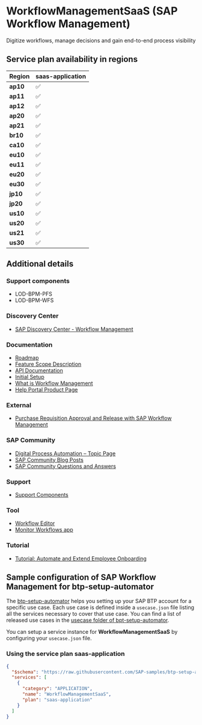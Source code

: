 # WorkflowManagementSaaS (SAP Workflow Management)

Digitize workflows, manage decisions and gain end-to-end process visibility

## Service plan availability in regions

| Region | saas-application |
|--------|------------------|
|  **ap10** | ✅ |
|  **ap11** | ✅ |
|  **ap12** | ✅ |
|  **ap20** | ✅ |
|  **ap21** | ✅ |
|  **br10** | ✅ |
|  **ca10** | ✅ |
|  **eu10** | ✅ |
|  **eu11** | ✅ |
|  **eu20** | ✅ |
|  **eu30** | ✅ |
|  **jp10** | ✅ |
|  **jp20** | ✅ |
|  **us10** | ✅ |
|  **us20** | ✅ |
|  **us21** | ✅ |
|  **us30** | ✅ |

## Additional details

### Support components

- LOD-BPM-PFS
- LOD-BPM-WFS

### Discovery Center

- [SAP Discovery Center - Workflow Management](https://discovery-center.cloud.sap/serviceCatalog/workflow-management)

### Documentation

- [Roadmap](https://roadmaps.sap.com/board?BC=6EAE8B28C5D91EDA9E819CA3AB46E0E5)
- [Feature Scope Description](https://help.sap.com/doc/4017908370e54d318faed689bdbca6a6/)
- [API Documentation](https://help.sap.com/docs/BTP/6f55baaf330443bd8132d071581bbae6/98f1df747e344adcbfbb81747a530dba.html)
- [Initial Setup](https://help.sap.com/docs/BTP/6f55baaf330443bd8132d071581bbae6/d7910e2bf7f64afc9d0eb21b0cc9e84d.html)
- [What is Workflow Management](https://help.sap.com/docs/BTP/6f55baaf330443bd8132d071581bbae6/da4a2678e5c4406d803e6879cf7427bc.html)
- [Help Portal Product Page](https://help.sap.com/docs/WORKFLOW_MANAGEMENT)

### External

- [Purchase Requisition Approval and Release with SAP Workflow Management](https://www.youtube.com/embed/aUvOt7DGyeU)

### SAP Community

- [Digital Process Automation – Topic Page](https://community.sap.com/topics/digital-process-automation)
- [SAP Community Blog Posts](https://community.sap.com/search/?ct=blog&q=SAP%20Workflow%20Management)
- [SAP Community Questions and Answers](https://community.sap.com/search/?ct=qa&q=SAP%20Workflow%20Management)

### Support

- [Support Components](https://launchpad.support.sap.com/#/notes/1888290)

### Tool

- [Workflow Editor](https://help.sap.com/docs/BTP/e157c391253b4ecd93647bf232d18a83/0047e4b99ac240ffae5ab870ff866f9f.html)
- [Monitor Workflows app](https://help.sap.com/docs/BTP/e157c391253b4ecd93647bf232d18a83/e6163e119ba645d0ae6a31022b670381.html)

### Tutorial

- [Tutorial: Automate and Extend Employee Onboarding](https://developers.sap.com/mission.cp-starter-ibpm-employeeonboarding.html)

## Sample configuration of **SAP Workflow Management** for btp-setup-automator

The [btp-setup-automator](https://github.com/SAP-samples/btp-setup-automator) helps you setting up your SAP BTP account for a specific use case. Each use case is defined inside a `usecase.json` file listing all the services necessary to cover that use case. You can find a list of released use cases in the [usecase folder of bpt-setup-automator](https://github.com/SAP-samples/btp-setup-automator/tree/main/usecases).

You can setup a service instance for **WorkflowManagementSaaS** by configuring your `usecase.json` file.

### Using the service plan **saas-application**

```json
{
  "$schema": "https://raw.githubusercontent.com/SAP-samples/btp-setup-automator/main/libs/btpsa-usecase.json",
  "services": [
    {
      "category": "APPLICATION",
      "name": "WorkflowManagementSaaS",
      "plan": "saas-application"
    }
  ]
}
```
